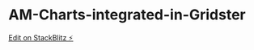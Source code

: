 # AM-Charts-integrated-in-Gridster

[Edit on StackBlitz ⚡️](https://stackblitz.com/edit/angular-gridster2-loading-data-with-http-9thhzg)